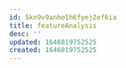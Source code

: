 ```yaml
---
id: 5kn9v9anho1h6fyej2ef6ia
title: featureAnalysis
desc: ''
updated: 1646819752525
created: 1646819752525
---
```


